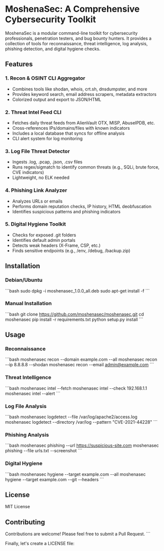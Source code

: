 # MoshenaSec: A Comprehensive Cybersecurity Toolkit

MoshenaSec is a modular command-line toolkit for cybersecurity professionals, penetration testers, and bug bounty hunters. It provides a collection of tools for reconnaissance, threat intelligence, log analysis, phishing detection, and digital hygiene checks.

## Features

### 1. Recon & OSINT CLI Aggregator
- Combines tools like shodan, whois, crt.sh, dnsdumpster, and more
- Provides keyword search, email address scrapers, metadata extractors
- Colorized output and export to JSON/HTML

### 2. Threat Intel Feed CLI
- Fetches daily threat feeds from AlienVault OTX, MISP, AbuseIPDB, etc.
- Cross-references IPs/domains/files with known indicators
- Includes a local database that syncs for offline analysis
- CLI alert system for log monitoring

### 3. Log File Threat Detector
- Ingests .log, .pcap, .json, .csv files
- Runs regex/sigmatch to identify common threats (e.g., SQLi, brute force, CVE indicators)
- Lightweight, no ELK needed

### 4. Phishing Link Analyzer
- Analyzes URLs or emails
- Performs domain reputation checks, IP history, HTML deobfuscation
- Identifies suspicious patterns and phishing indicators

### 5. Digital Hygiene Toolkit
- Checks for exposed .git folders
- Identifies default admin portals
- Detects weak headers (X-Frame, CSP, etc.)
- Finds sensitive endpoints (e.g., /env, /debug, /backup.zip)

## Installation

### Debian/Ubuntu

\`\`\`bash
sudo dpkg -i moshenasec_1.0.0_all.deb
sudo apt-get install -f
\`\`\`

### Manual Installation

\`\`\`bash
git clone https://github.com/moshenasec/moshenasec.git
cd moshenasec
pip install -r requirements.txt
python setup.py install
\`\`\`

## Usage

### Reconnaissance

\`\`\`bash
moshenasec recon --domain example.com --all
moshenasec recon --ip 8.8.8.8 --shodan
moshenasec recon --email admin@example.com
\`\`\`

### Threat Intelligence

\`\`\`bash
moshenasec intel --fetch
moshenasec intel --check 192.168.1.1
moshenasec intel --alert
\`\`\`

### Log File Analysis

\`\`\`bash
moshenasec logdetect --file /var/log/apache2/access.log
moshenasec logdetect --directory /var/log --pattern "CVE-2021-44228"
\`\`\`

### Phishing Analysis

\`\`\`bash
moshenasec phishing --url https://suspicious-site.com
moshenasec phishing --file urls.txt --screenshot
\`\`\`

### Digital Hygiene

\`\`\`bash
moshenasec hygiene --target example.com --all
moshenasec hygiene --target example.com --git --headers
\`\`\`

## License

MIT License

## Contributing

Contributions are welcome! Please feel free to submit a Pull Request.
\`\`\`

Finally, let's create a LICENSE file:
